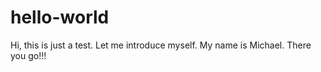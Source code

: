 # hello-world

Hi, this is just a test.
Let me introduce myself.
My name is Michael.
There you go!!!
